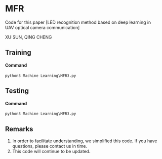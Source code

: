 # MFR

Code for this paper [LED recognition method based on deep learning in UAV optical camera communication]

XU SUN,  QING CHENG


## Training

#### Command

```python3 Machine Learning\MFR3.py```




## Testing

#### Command

```python3 Machine Learning\MFR3.py```


## Remarks
1. In order to facilitate understanding, we simplified this code. If you have questions, please contact us in time.
2. This code will continue to be updated.
